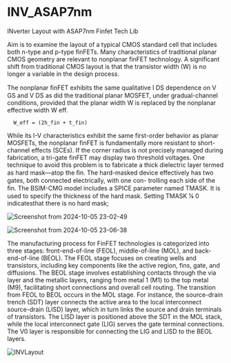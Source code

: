# INV_ASAP7nm
INverter Layout with ASAP7nm Finfet Tech Lib



Aim is to examine the layout of a typical CMOS standard cell that includes both n-type and p-type finFETs. Many characteristics of traditional planar CMOS geometry are relevant to nonplanar finFET technology. A significant shift from traditional CMOS layout is that the transistor width (W) is no longer a variable in the design process.

The nonplanar ﬁnFET exhibits the same qualitative I DS dependence on V GS and V DS
as did the traditional planar MOSFET, under gradual-channel conditions, provided
that the planar width W is replaced by the nonplanar effective width W eff.

      W_eff = (2h_fin + t_fin)

While its I-V characteristics exhibit the same first-order behavior as planar MOSFETs, the nonplanar finFET is fundamentally more resistant to short-channel effects (SCEs). If the corner radius is not precisely managed during fabrication, a tri-gate finFET may display two threshold voltages. One technique to avoid this problem is to fabricate a thick dielectric layer termed as hard mask—atop the ﬁn. The hard-masked device effectively has two gates, both connected electrically, with one con-
trolling each side of the ﬁn. The BSIM-CMG model includes a SPICE parameter named TMASK. It is used to specify the thickness of the hard mask. Setting TMASK ¼ 0 indicatesthat there is no hard mask;


![Screenshot from 2024-10-05 23-02-49](https://github.com/user-attachments/assets/5cd3da25-4d2c-4bf5-a5a8-d2107033ee37)

![Screenshot from 2024-10-05 23-06-38](https://github.com/user-attachments/assets/dbe5d1fb-203a-4421-aa83-45456be808df)

The manufacturing process for FinFET technologies is categorized into three stages: front-end-of-line (FEOL), middle-of-line (MOL), and back-end-of-line (BEOL). The FEOL stage focuses on creating wells and transistors, including key components like the active region, fins, gate, and diffusions. The BEOL stage involves establishing contacts through the via layer and the metallic layers, ranging from metal 1 (M1) to the top metal (M9), facilitating short connections and overall cell routing. The transition from FEOL to BEOL occurs in the MOL stage. For instance, the source-drain trench (SDT) layer connects the active area to the local interconnect source-drain (LISD) layer, which in turn links the source and drain terminals of transistors. The LISD layer is positioned above the SDT in the MOL stack, while the local interconnect gate (LIG) serves the gate terminal connections. The V0 layer is responsible for connecting the LIG and LISD to the BEOL layers.

![INVLayout](https://github.com/user-attachments/assets/0150f7eb-7df8-4893-9a2b-5d2ab0a0b4d0)


